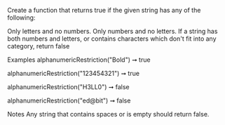 Create a function that returns true if the given string has any of the following:

Only letters and no numbers.
Only numbers and no letters.
If a string has both numbers and letters, or contains characters which don't fit into any category, return false

Examples
alphanumericRestriction("Bold") ➞ true

alphanumericRestriction("123454321") ➞ true

alphanumericRestriction("H3LL0") ➞ false

alphanumericRestriction("ed@bit") ➞ false

Notes
Any string that contains spaces or is empty should return false.